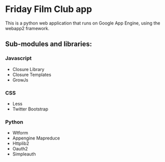 Friday Film Club app
====================

This is a python web application that runs on Google App Engine, using the
webapp2 framework.

Sub-modules and libraries:
--------------------------

### Javascript

- Closure Library
- Closure Templates
- GrowJs

### CSS

- Less
- Twitter Bootstrap

### Python

- Wtform
- Appengine Mapreduce
- Httplib2
- Oauth2
- Simpleauth
